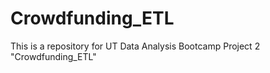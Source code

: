 # Crowdfunding_ETL
This is a repository for UT Data Analysis Bootcamp Project 2 "Crowdfunding_ETL" 
